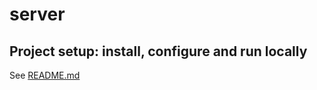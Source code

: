 # server

## Project setup: install, configure and run locally
See [README.md](https://git.uibk.ac.at/csav4508/oshwapp-docs)